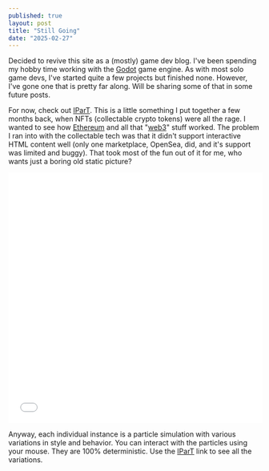 ```yaml
---
published: true
layout: post
title: "Still Going"
date: "2025-02-27"
---
```


Decided to revive this site as a (mostly) game dev blog. I've been spending my hobby time working with the [Godot](https://godotengine.org/) game engine. As with most solo game devs, I've started quite a few projects but finished none. However, I've gone one that is pretty far along. Will be sharing some of that in some future posts.

For now, check out [IParT](/IParT). This is a little something I put together a few months back, when NFTs (collectable crypto tokens) were all the rage. I wanted to see how [Ethereum](https://ethereum.org/en/) and all that "[web3](https://web3.foundation/)" stuff worked. The problem I ran into with the collectable tech was that it didn't support interactive HTML content well (only one marketplace, OpenSea, did, and it's support was limited and buggy). That took most of the fun out of it for me, who wants just a boring old static picture?

<iframe class="centered" allowfullscreen="" frameborder="0" sandbox="allow-scripts" src="/IParT/IParTDist/index.html#20" width=508 height=500></iframe>

Anyway, each individual instance is a particle simulation with various variations in style and behavior. You can interact with the particles using your mouse. They are 100% deterministic. Use the [IParT](/IParT) link to see all the variations.
